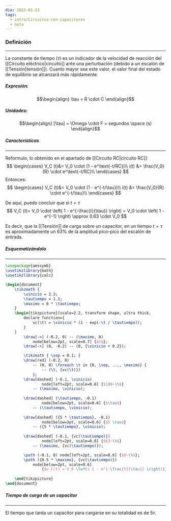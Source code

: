 ```yaml
---
dia: 2023-01-23
tags:
  - intro/Circuitos-con-capacitores
  - nota
---
```

### Definición
---
La constante de tiempo ($\tau$) es un indicador de la velocidad de reacción del [[Circuito eléctrico|circuito]] ante una perturbación (debido a un escalón de [[Tensión|tensión]]). Cuanto mayor sea este valor, el valor final del estado de equilibrio se alcanzará más rápidamente.

##### Expresión:
$$\begin{align}
\tau = R \cdot C
\end{align}$$

##### Unidades:
$$\begin{align}
[\tau] = \Omega \cdot F = segundos \space (s)
\end{align}$$

##### Características
---
Reformulo, lo obtenido en el apartado de [[Circuito RC|circuito RC]]:
$$ \begin{cases}
V_C (t)&= V_0 \cdot (1 - e^\text{-t/RC})\\
i(t) &= \frac{V_0}{R} \cdot e^\text{-t/RC}\\
\end{cases} $$
Entonces:
$$ \begin{cases}
	V_C (t)&= V_0 \cdot (1 - e^{-t/\tau})\\
	i(t) &= \frac{V_0}{R} \cdot e^{-t/\tau}\\ 
\end{cases} $$

De aquí, puedo concluir que si $t=\tau$ 
$$ V_C (t)= V_0 \cdot \left( 1 - e^{-\frac{t}{\tau}} \right) = V_0 \cdot \left( 1 - e^{-1} \right) \approx 0.63 \cdot V_0 $$

Es decir, que la [[Tensión]] de carga sobre un capacitor, en un tiempo $t=\tau$ es aproximadamente un $63\%$ de la amplitud pico-pico del escalón de entrada.

##### Esquematizándolo
---

```tikz
\usepackage{amssymb}
\usetikzlibrary{math}
\usetikzlibrary{calc}

\begin{document} 
	\tikzmath {
		\vinicio = 2.3;
		\tautiempo = 1.1;
		\maximo = 6 * \tautiempo;
	}
	\begin{tikzpicture}[scale=2.2, transform shape, ultra thick,
		declare function={
			vc(\t) = \vinicio * (1 - exp(-\t / \tautiempo));
		}
	]
		\draw[->] (-0.2, 0) -- (\maximo, 0)
			node[below=2pt, scale=0.7] {$t$};
		\draw[->] (0, -0.2) -- (0, {\vinicio + 0.2});

		\tikzmath { \sep = 0.1; }
		\draw[red] (-0.2, 0) 
			-- (0, 0) \foreach \t in {0, \sep, ..., \maximo} {
				-- (\t, {vc(\t)})
			};
		\draw[dashed] (-0.1, \vinicio) 
				node[left=2pt, scale=0.6] {$100~\%$}
			-- (\maximo, \vinicio);
			
		\draw[dashed] (\tautiempo, -0.1)
				node[below=2pt, scale=0.6] {$\tau$}
			-- (\tautiempo, \vinicio);
		
		\draw[dashed] ({5 * \tautiempo}, -0.1)
				node[below=2pt, scale=0.6] {$5 \tau$}
			-- ({5 * \tautiempo}, \vinicio);
			
		\draw[dashed] (-0.1, {vc(\tautiempo)}) 
				node[left=2pt, scale=0.6] {$63~\%$}
			-- (\maximo, {vc(\tautiempo)});

		\path (-0.1, 0) node[left=2pt, scale=0.6] {$0~\%$};
		\path ({0.5 * \maximo}, {vc(\tautiempo)})
			node[below=2pt, scale=0.6] 
				{$v_C(t) = V_0 \left( 1 - e^{-\frac{t}{\tau}} \right)$};
		
	\end{tikzpicture}
\end{document}
```

##### Tiempo de carga de un capacitor
---
El tiempo que tarda un capacitor para cargarse en su totalidad es de $5\tau$.
